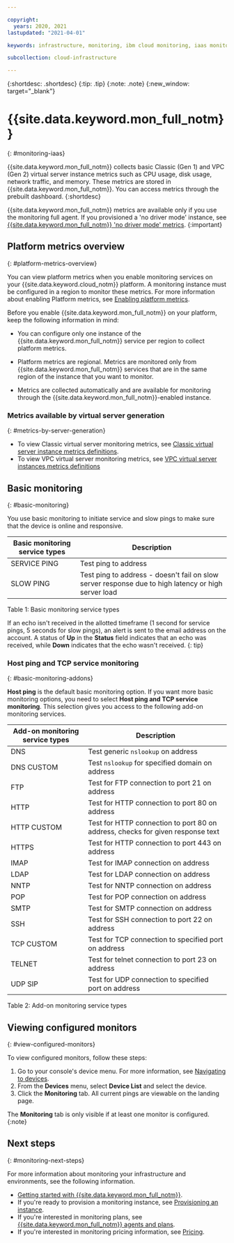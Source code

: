 ```yaml
---

copyright:
  years: 2020, 2021
lastupdated: "2021-04-01"

keywords: infrastructure, monitoring, ibm cloud monitoring, iaas monitoring

subcollection: cloud-infrastructure

---
```


{:shortdesc: .shortdesc}
{:tip: .tip}
{:note: .note}
{:new_window: target="_blank"}

# {{site.data.keyword.mon_full_notm}}
{: #monitoring-iaas}

{{site.data.keyword.mon_full_notm}} collects basic Classic (Gen 1) and VPC (Gen 2) virtual server instance metrics such as CPU usage, disk usage, network traffic, and memory. These metrics are stored in {{site.data.keyword.mon_full_notm}}. <!--If you have a Sysdig account, then metrics are displayed for that {{site.data.keyword.mon_full_notm}} instance. -->You can access metrics through the prebuilt dashboard.
{:shortdesc}

{{site.data.keyword.mon_full_notm}} metrics are available only if you use the monitoring full agent. If you provisioned a 'no driver mode' instance, see [{{site.data.keyword.mon_full_notm}} 'no driver mode' metrics](/docs/cloud-infrastructure?topic=cloud-infrastructure-enabling-monitoring-light-no-driver#monitoring-light-metrics).
{:important} 

## Platform metrics overview
{: #platform-metrics-overview}

You can view platform metrics when you enable monitoring services on your {{site.data.keyword.cloud_notm}} platform. A monitoring instance must be configured in a region to monitor these metrics. For more information about enabling Platform metrics, see [Enabling platform metrics](https://test.cloud.ibm.com/docs/Monitoring-with-Sysdig?topic=Monitoring-with-Sysdig-platform_metrics_enabling).

Before you enable {{site.data.keyword.mon_full_notm}} on your platform, keep the following information in mind:

* You can configure only one instance of the {{site.data.keyword.mon_full_notm}} service per region to collect platform metrics.

* Platform metrics are regional. Metrics are monitored only from {{site.data.keyword.mon_full_notm}} services that are in the same region of the instance that you want to monitor. 

* Metrics are collected automatically and are available for monitoring through the {{site.data.keyword.mon_full_notm}}-enabled instance. 

### Metrics available by virtual server generation
{: #metrics-by-server-generation}

* To view Classic virtual server monitoring metrics, see [Classic virtual server instance metrics definitions](/docs/virtual-servers?topic=virtual-servers-classic-monitoring-metrics).
* To view VPC virtual server monitoring metrics, see [VPC virtual server instances metrics definitions](/docs/vpc?topic=vpc-vpc-monitoring-metrics)

## Basic monitoring
{: #basic-monitoring}

You use basic monitoring to initiate service and slow pings to make sure that the device is online and responsive.

| Basic monitoring service types | Description |
| ----- | ----- |
| SERVICE PING | Test ping to address |
| SLOW PING | Test ping to address - doesn't fail on slow server response due to high latency or high server load |

<caption>Table 1: Basic monitoring service types</caption>

If an echo isn't received in the allotted timeframe (1 second for service pings, 5 seconds for slow pings), an alert is sent to the email address on the account. A status of **Up** in the **Status** field indicates that an echo was received, while **Down** indicates that the echo wasn't received.
{: tip}

### Host ping and TCP service monitoring
{: #basic-monitoring-addons}

**Host ping** is the default basic monitoring option. If you want more basic monitoring options, you need to select **Host ping and TCP service monitoring**. This selection gives you access to the following add-on monitoring services.

| Add-on monitoring service types | Description |
| ----- | ----- |
| DNS | Test generic `nslookup` on address |
| DNS CUSTOM | Test `nslookup` for specified domain on address |
| FTP | Test for FTP connection to port 21 on address |
| HTTP | Test for HTTP connection to port 80 on address |
| HTTP CUSTOM | Test for HTTP connection to port 80 on address, checks for given response text | 
| HTTPS | Test for HTTP connection to port 443 on address |
| IMAP | Test for IMAP connection on address |
| LDAP | Test for LDAP connection on address |
| NNTP | Test for NNTP connection on address |
| POP | Test for POP connection on address |
| SMTP | Test for SMTP connection on address |
| SSH | Test for SSH connection to port 22 on address |
| TCP CUSTOM | Test for TCP connection to specified port on address |
| TELNET | Test for telnet connection to port 23 on address |
| UDP SIP | Test for UDP connection to specified port on address |

<caption>Table 2: Add-on monitoring service types</caption>

## Viewing configured monitors
{: #view-configured-monitors}

To view configured monitors, follow these steps:
1. Go to your console's device menu. For more information, see [Navigating to devices](/docs/virtual-servers?topic=virtual-servers-navigating-devices).
2. From the **Devices** menu, select **Device List** and select the device.
3. Click the **Monitoring** tab. All current pings are viewable on the landing page.

The **Monitoring** tab is only visible if at least one monitor is configured.
{:note}

## Next steps
{: #monitoring-next-steps}

For more information about monitoring your infrastructure and environments, see the following information.

* [Getting started with {{site.data.keyword.mon_full_notm}}](/docs/Monitoring-with-Sysdig?topic=Monitoring-with-Sysdig-getting-started).
* If you're ready to provision a monitoring instance, see [Provisioning an instance](/docs/Monitoring-with-Sysdig?topic=Monitoring-with-Sysdig-provision).
* If you're interested in monitoring plans, see [{{site.data.keyword.mon_full_notm}} agents and plans](/docs/cloud-infrastructure?topic=cloud-infrastructure-sysdig-agents-and-plans).
* If you're interested in monitoring pricing information, see [Pricing](/docs/Monitoring-with-Sysdig?topic=Monitoring-with-Sysdig-pricing_plans).
